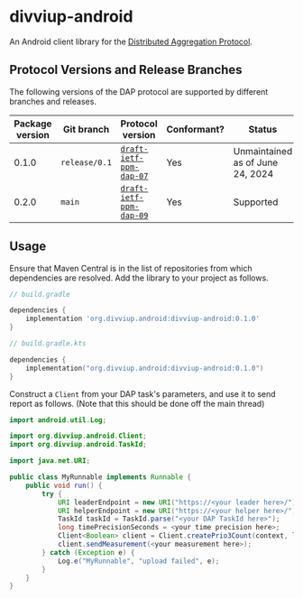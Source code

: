 # divviup-android
An Android client library for the [Distributed Aggregation Protocol][DAP].

[DAP]: https://datatracker.ietf.org/doc/draft-ietf-ppm-dap/

## Protocol Versions and Release Branches

The following versions of the DAP protocol are supported by different branches
and releases.

| Package version | Git branch    | Protocol version                    | Conformant? | Status    |
|-----------------|---------------|-------------------------------------|-------------|-----------|
| 0.1.0           | `release/0.1` | [`draft-ietf-ppm-dap-07`][draft-07] | Yes         | Unmaintained as of June 24, 2024 |
| 0.2.0           | `main`        | [`draft-ietf-ppm-dap-09`][draft-09] | Yes         | Supported |

[draft-07]: https://datatracker.ietf.org/doc/draft-ietf-ppm-dap/07/
[draft-09]: https://datatracker.ietf.org/doc/draft-ietf-ppm-dap/09/
[draft-09-issue]: https://github.com/divviup/divviup-android/issues/101

## Usage

Ensure that Maven Central is in the list of repositories from which
dependencies are resolved. Add the library to your project as follows.

```groovy
// build.gradle

dependencies {
    implementation 'org.divviup.android:divviup-android:0.1.0'
}
```

```kotlin
// build.gradle.kts

dependencies {
    implementation("org.divviup.android:divviup-android:0.1.0")
}
```

Construct a `Client` from your DAP task's parameters, and use it to send report as follows.
(Note that this should be done off the main thread)

```java
import android.util.Log;

import org.divviup.android.Client;
import org.divviup.android.TaskId;

import java.net.URI;

public class MyRunnable implements Runnable {
    public void run() {
        try {
            URI leaderEndpoint = new URI("https://<your leader here>/");
            URI helperEndpoint = new URI("https://<your helper here>/");
            TaskId taskId = TaskId.parse("<your DAP TaskId here>");
            long timePrecisionSeconds = <your time precision here>;
            Client<Boolean> client = Client.createPrio3Count(context, leaderEndpoint, helperEndpoint, taskId, timePrecisionSeconds);
            client.sendMeasurement(<your measurement here>);
        } catch (Exception e) {
            Log.e("MyRunnable", "upload failed", e);
        }
    }
}
```
